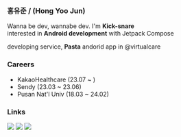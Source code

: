 ### 홍유준 / (Hong Yoo Jun)
Wanna be dev, wannabe dev. I'm **Kick-snare**  
interested in **Android development** with Jetpack Compose

developing service, **Pasta** andorid app in @virtualcare

### Careers

- KakaoHealthcare (23.07 ~ )
- Sendy (23.03 ~ 23.06)
- Pusan Nat'l Univ (18.03 ~ 24.02)

### Links
<p align="center">
  
<a href="https://www.instagram.com/h_uz99/">![](https://img.shields.io/badge/Instagram-D31C46?style=flat-square&logo=Instagram&logoColor=white)</a>
<a href="https://uzun.dev">![](https://img.shields.io/badge/uzun.dev-000000?style=flat-square&logo=Storyblok&logoColor=white)</a>
<a href="https://solved.ac/profile/kick_snare">[![](http://mazassumnida.wtf/api/mini/generate_badge?boj=kick_snare)](https://solved.ac/kick_snare)</a>

</p>

